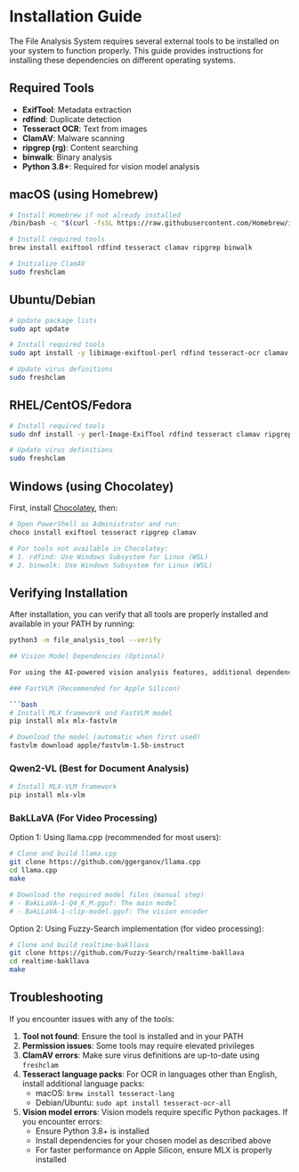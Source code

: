 # Installation Guide

The File Analysis System requires several external tools to be installed on your system to function properly. This guide provides instructions for installing these dependencies on different operating systems.

## Required Tools

- **ExifTool**: Metadata extraction
- **rdfind**: Duplicate detection
- **Tesseract OCR**: Text from images
- **ClamAV**: Malware scanning
- **ripgrep (rg)**: Content searching
- **binwalk**: Binary analysis
- **Python 3.8+**: Required for vision model analysis

## macOS (using Homebrew)

```bash
# Install Homebrew if not already installed
/bin/bash -c "$(curl -fsSL https://raw.githubusercontent.com/Homebrew/install/HEAD/install.sh)"

# Install required tools
brew install exiftool rdfind tesseract clamav ripgrep binwalk

# Initialize ClamAV
sudo freshclam
```

## Ubuntu/Debian

```bash
# Update package lists
sudo apt update

# Install required tools
sudo apt install -y libimage-exiftool-perl rdfind tesseract-ocr clamav ripgrep binwalk

# Update virus definitions
sudo freshclam
```

## RHEL/CentOS/Fedora

```bash
# Install required tools
sudo dnf install -y perl-Image-ExifTool rdfind tesseract clamav ripgrep binwalk

# Update virus definitions
sudo freshclam
```

## Windows (using Chocolatey)

First, install [Chocolatey](https://chocolatey.org/install), then:

```powershell
# Open PowerShell as Administrator and run:
choco install exiftool tesseract ripgrep clamav

# For tools not available in Chocolatey:
# 1. rdfind: Use Windows Subsystem for Linux (WSL)
# 2. binwalk: Use Windows Subsystem for Linux (WSL)
```

## Verifying Installation

After installation, you can verify that all tools are properly installed and available in your PATH by running:

```bash
python3 -m file_analysis_tool --verify

## Vision Model Dependencies (Optional)

For using the AI-powered vision analysis features, additional dependencies are required:

### FastVLM (Recommended for Apple Silicon)

```bash
# Install MLX framework and FastVLM model
pip install mlx mlx-fastvlm

# Download the model (automatic when first used)
fastvlm download apple/fastvlm-1.5b-instruct
```

### Qwen2-VL (Best for Document Analysis)

```bash
# Install MLX-VLM framework
pip install mlx-vlm
```

### BakLLaVA (For Video Processing)

Option 1: Using llama.cpp (recommended for most users):

```bash
# Clone and build llama.cpp
git clone https://github.com/ggerganov/llama.cpp
cd llama.cpp
make

# Download the required model files (manual step)
# - BakLLaVA-1-Q4_K_M.gguf: The main model
# - BakLLaVA-1-clip-model.gguf: The vision encoder
```

Option 2: Using Fuzzy-Search implementation (for video processing):

```bash
# Clone and build realtime-bakllava
git clone https://github.com/Fuzzy-Search/realtime-bakllava
cd realtime-bakllava
make
```

## Troubleshooting

If you encounter issues with any of the tools:

1. **Tool not found**: Ensure the tool is installed and in your PATH
2. **Permission issues**: Some tools may require elevated privileges
3. **ClamAV errors**: Make sure virus definitions are up-to-date using `freshclam`
4. **Tesseract language packs**: For OCR in languages other than English, install additional language packs:
   - macOS: `brew install tesseract-lang`
   - Debian/Ubuntu: `sudo apt install tesseract-ocr-all`
5. **Vision model errors**: Vision models require specific Python packages. If you encounter errors:
   - Ensure Python 3.8+ is installed
   - Install dependencies for your chosen model as described above
   - For faster performance on Apple Silicon, ensure MLX is properly installed